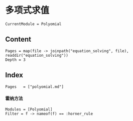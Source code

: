 # 多项式求值

```@meta
CurrentModule = Polyomial
```

## Content
```@contents
Pages = map(file -> joinpath("equation_solving", file), readdir("equation_solving"))
Depth = 3
```

## Index
```@index
Pages   = ["polyomial.md"]
```

#### 霍纳方法
```@autodocs
Modules = [Polyomial]
Filter = f -> nameof(f) == :horner_rule
```
